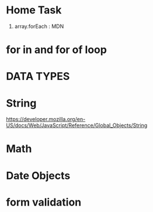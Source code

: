# Home Task

1) array.forEach : MDN

# for in and for of loop
<!-- <!DOCTYPE html>
<html lang="en">
<head>
    <meta charset="UTF-8">
    <meta http-equiv="X-UA-Compatible" content="IE=edge">
    <meta name="viewport" content="width=device-width, initial-scale=1.0">
    <title>Document</title>
</head>
<body>
   <script>
      //for -loop
    //    for(count=10;count <=15  ; count++   ){
    //     //body of for 
    //     console.log("count=",count)
    //     console.log("abc")
    //    }

       for(count=10;count >=5 ; count--  ){
        //body of for 
        console.log("count=",count)
        console.log("abc")
       }

       var a=[10,20,30,40,50]

       for(count=0;count<a.length;count++){
           console.log(a[count])
       }


       //variations in for loop are : for-in and for-of
       for(index in a){
        console.log("array a:",a[index])
       }

       //this for-in can be used on an object as well :
       var Person={
            //pair of key : value
            name:"Gauri", //key=name and value="gauri" string type
            age:60,
            address:"abc Apts, Mumbai",
            designations:["Junior executive","Senior executive","Trainer"]
        }

        for(key in Person){
            console.log(key)
            console.log(Person[key])
        }



       for (value of a){
        console.log("array a for-of",value)
       }

       //while loop
       var c=0;
        while(c<=3){
           console.log("counting....",c)
           c++;
        }

       
        do{
            console.log("counting in do while...",c)
        }while(c<3)

        //homework:
      //  array.forEach : MDN 
   </script> 
</body>
</html> -->

# DATA TYPES

<!-- <!DOCTYPE html>
<html lang="en">
<head>
    <meta charset="UTF-8">
    <meta http-equiv="X-UA-Compatible" content="IE=edge">
    <meta name="viewport" content="width=device-width, initial-scale=1.0">
    <title>Document</title>
</head>
<body>
    <script>
        var firstName="Gauri"
        console.log("firstName:",firstName);

        var secondName="Arpit";
        console.log("secondName:",secondName);

        secondName=firstName;
        console.log("firstName:",firstName);
        console.log("secondName:",secondName);

        firstName="Amir"
        console.log("firstName:",firstName);
        console.log("secondName:",secondName);


        //referenced data type:
        var Person={
            //pair of key : value
            name:"Gauri", //key=name and value="gauri" string type
            age:60,
            address:"abc Apts, Mumbai",
            designations:["Junior executive","Senior executive","Trainer"]
        }

        console.log('person',Person)

        var secondPerson=Person
        console.log('secondPerson',secondPerson)

        Person.age=90;
        console.log('person',Person)
        console.log('secondPerson',secondPerson)
    </script>
</body> -->

# String

https://developer.mozilla.org/en-US/docs/Web/JavaScript/Reference/Global_Objects/String


# Math

# Date Objects

# form validation

<!-- <!DOCTYPE html>
<html lang="en">
<head>
    <meta charset="UTF-8">
    <meta http-equiv="X-UA-Compatible" content="IE=edge">
    <meta name="viewport" content="width=device-width, initial-scale=1.0">
    <title>Document</title>
</head>
<body>
    <span id="error" style="color:red"></span>
    <form action="" name="myForm" onSubmit="validate();return false;">
        <label>Name:
            <input type="text" name="name"/>
            <span id="nameerror" style="color:red"></span>
        </label>
        <br/>
        <label>Phone No:
            <input type="text" name="phone"/>
        </label>
        <br/>
        <label>Date of Birth:
            <input type="date" name="dob"/>
        </label>
        <br/>
        <input type="submit" value="submit"/>
    </form>
    <script>
        function validate(){
            console.log("validate function is invoked!!")
            var name=document.forms['myForm']['name'].value;
             if(name=='')
             {
               document.getElementById("error").innerHTML="Name cant be empty"
             }

             var phone=document.forms['myForm']['phone'].value;
             console.log(phone)
             console.log(typeof phone)
             var no=parseInt(phone)
             console.log(typeof no)
             if(isNaN(no)){
                document.getElementById("error").innerHTML="phone no  should be a no"
             }


             var dob=document.forms['myForm']['dob'].value
             var date=new Date(dob)
             console.log(date)

             var today=new Date();

             var diff=today-date  //result in milliseconds 

             var age=diff/(1000*3600*24*365.25)

             if(age<18){
                alert("you are too small to submit the form!!")
             }


           
        }
    </script>
</body>
</html> -->


